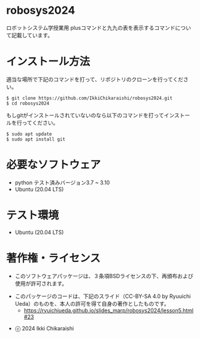 # robosys2024
ロボットシステム学授業用
plusコマンドと九九の表を表示するコマンドについて記載しています。

# インストール方法
適当な場所で下記のコマンドを打って、リポジトリのクローンを行ってください。
```
$ git clone https://github.com/IkkiChikaraishi/robosys2024.git
$ cd robosys2024
```
もしgitがインストールされていないのなら以下のコマンドを打ってインストールを行ってください。
```
$ sudo apt update
$ sudo apt install git
```

# 必要なソフトウェア
* python テスト済みバージョン3.7 ~ 3.10
* Ubuntu (20.04 LTS)

# テスト環境
* Ubuntu (20.04 LTS)

# 著作権・ライセンス
* このソフトウェアパッケージは、３条項BSDライセンスの下、再頒布および使用が許可されます。
- このパッケージのコードは、下記のスライド（CC-BY-SA 4.0 by Ryuuichi Ueda）のものを、本人の許可を得て自身の著作としたものです。
  -  https://ryuichiueda.github.io/slides_marp/robosys2024/lesson5.html#23
* ⓒ 2024 Ikki Chikaraishi  
